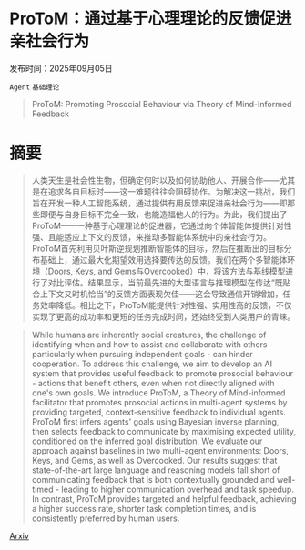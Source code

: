 # ProToM：通过基于心理理论的反馈促进亲社会行为

发布时间：2025年09月05日

`Agent` `基础理论`

> ProToM: Promoting Prosocial Behaviour via Theory of Mind-Informed Feedback

# 摘要

> 人类天生是社会性生物，但确定何时以及如何协助他人、开展合作——尤其是在追求各自目标时——这一难题往往会阻碍协作。为解决这一挑战，我们旨在开发一种人工智能系统，通过提供有用反馈来促进亲社会行为——即那些即便与自身目标不完全一致，也能造福他人的行为。为此，我们提出了ProToM——一种基于心理理论的促进器，它通过向个体智能体提供针对性强、且能适应上下文的反馈，来推动多智能体系统中的亲社会行为。ProToM首先利用贝叶斯逆规划推断智能体的目标，然后在推断出的目标分布基础上，通过最大化期望效用选择要传达的反馈。我们在两个多智能体环境（Doors, Keys, and Gems与Overcooked）中，将该方法与基线模型进行了对比评估。结果显示，当前最先进的大型语言与推理模型在传达“既贴合上下文又时机恰当”的反馈方面表现欠佳——这会导致通信开销增加，任务效率降低。相比之下，ProToM能提供针对性强、实用性高的反馈，不仅实现了更高的成功率和更短的任务完成时间，还始终受到人类用户的青睐。

> While humans are inherently social creatures, the challenge of identifying when and how to assist and collaborate with others - particularly when pursuing independent goals - can hinder cooperation. To address this challenge, we aim to develop an AI system that provides useful feedback to promote prosocial behaviour - actions that benefit others, even when not directly aligned with one's own goals. We introduce ProToM, a Theory of Mind-informed facilitator that promotes prosocial actions in multi-agent systems by providing targeted, context-sensitive feedback to individual agents. ProToM first infers agents' goals using Bayesian inverse planning, then selects feedback to communicate by maximising expected utility, conditioned on the inferred goal distribution. We evaluate our approach against baselines in two multi-agent environments: Doors, Keys, and Gems, as well as Overcooked. Our results suggest that state-of-the-art large language and reasoning models fall short of communicating feedback that is both contextually grounded and well-timed - leading to higher communication overhead and task speedup. In contrast, ProToM provides targeted and helpful feedback, achieving a higher success rate, shorter task completion times, and is consistently preferred by human users.

[Arxiv](https://arxiv.org/abs/2509.05091)